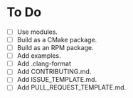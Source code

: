 # To Do

+ [ ] Use modules.
+ [ ] Build as a CMake package.
+ [ ] Build as an RPM package.
+ [ ] Add examples.
+ [ ] Add .clang-format
+ [ ] Add CONTRIBUTING.md.
+ [ ] Add ISSUE_TEMPLATE.md.
+ [ ] Add PULL_REQUEST_TEMPLATE.md.
